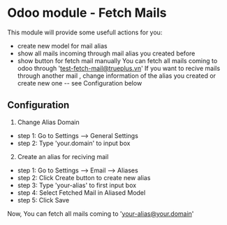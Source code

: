 # Odoo module - Fetch Mails
This module will provide some usefull actions for you:
+ create new model for mail alias
+ show all mails incoming through mail alias you created before
+ show button for fetch mail manually
You can fetch all mails coming to odoo through 'test-fetch-mail@trueplus.vn'
If you want to recive mails through another mail , change information of the alias you created
or create new one -- see Configuration below

Configuration
-------------
1. Change Alias Domain
+ step 1: Go to Settings --> General Settings
+ step 2: Type 'your.domain' to input box

2. Create an alias for reciving mail
+ step 1: Go to Settings --> Email --> Aliases
+ step 2: Click Create button to create new alias
+ step 3: Type 'your-alias' to first input box
+ step 4: Select Fetched Mail in Aliased Model
+ step 5: Click Save

Now, You can fetch all mails coming to 'your-alias@your.domain'
